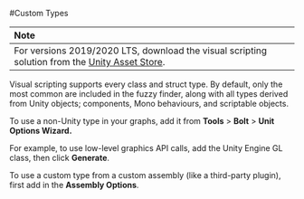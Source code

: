 #Custom Types

| **Note**                                                     |
| :----------------------------------------------------------- |
| For versions 2019/2020 LTS, download the visual scripting solution from the [Unity Asset Store](https://assetstore.unity.com/packages/tools/visual-bolt-163802). |

Visual scripting supports every class and struct type. By default, only the most common are included in the fuzzy finder, along with all types derived from Unity objects; components, Mono behaviours, and scriptable objects.

To use a non-Unity type in your graphs, add it from **Tools** &gt; **Bolt** &gt; **Unit Options Wizard.**

For example, to use low-level graphics API calls, add the Unity Engine GL class, then click **Generate**.

To use a custom type from a custom assembly (like a third-party plugin), first add in the **Assembly Options**.
